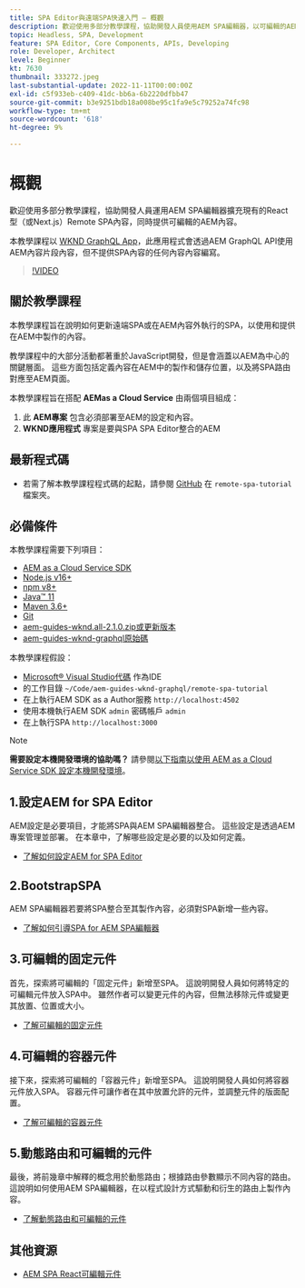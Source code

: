 ```yaml
---
title: SPA Editor與遠端SPA快速入門 — 概觀
description: 歡迎使用多部分教學課程，協助開發人員使用AEM SPA編輯器，以可編輯的AEM內容來擴大現有的Remote SPA。
topic: Headless, SPA, Development
feature: SPA Editor, Core Components, APIs, Developing
role: Developer, Architect
level: Beginner
kt: 7630
thumbnail: 333272.jpeg
last-substantial-update: 2022-11-11T00:00:00Z
exl-id: c5f933eb-c409-41dc-bb6a-6b2220dfbb47
source-git-commit: b3e9251bdb18a008be95c1fa9e5c79252a74fc98
workflow-type: tm+mt
source-wordcount: '618'
ht-degree: 9%

---
```


# 概觀

歡迎使用多部分教學課程，協助開發人員運用AEM SPA編輯器擴充現有的React型（或Next.js）Remote SPA內容，同時提供可編輯的AEM內容。

本教學課程以 [WKND GraphQL App](https://experienceleague.adobe.com/docs/experience-manager-learn/getting-started-with-aem-headless/graphql/overview.html)，此應用程式會透過AEM GraphQL API使用AEM內容片段內容，但不提供SPA內容的任何內容內容編寫。

>[!VIDEO](https://video.tv.adobe.com/v/333272?quality=12&learn=on)

## 關於教學課程

本教學課程旨在說明如何更新遠端SPA或在AEM內容外執行的SPA，以使用和提供在AEM中製作的內容。

教學課程中的大部分活動都著重於JavaScript開發，但是會涵蓋以AEM為中心的關鍵層面。 這些方面包括定義內容在AEM中的製作和儲存位置，以及將SPA路由對應至AEM頁面。

本教學課程旨在搭配 **AEMas a Cloud Service** 由兩個項目組成：

1. 此 __AEM專案__ 包含必須部署至AEM的設定和內容。
1. __WKND應用程式__ 專案是要與SPA SPA Editor整合的AEM

## 最新程式碼

+ 若需了解本教學課程程式碼的起點，請參閱 [GitHub](https://github.com/adobe/aem-guides-wknd-graphql/tree/main/remote-spa) 在 `remote-spa-tutorial` 檔案夾。

## 必備條件

本教學課程需要下列項目：

+ [AEM as a Cloud Service SDK](https://experienceleague.adobe.com/docs/experience-manager-learn/cloud-service/local-development-environment-set-up/aem-runtime.html?lang=en)
+ [Node.js v16+](https://nodejs.org/en/)
+ [npm v8+](https://www.npmjs.com/)
+ [Java™ 11](https://downloads.experiencecloud.adobe.com/content/software-distribution/en/general.html)
+ [Maven 3.6+](https://maven.apache.org/)
+ [Git](https://git-scm.com/downloads)
+ [aem-guides-wknd.all-2.1.0.zip或更新版本](https://github.com/adobe/aem-guides-wknd/releases)
+ [aem-guides-wknd-graphql原始碼](https://github.com/adobe/aem-guides-wknd-graphql/tree/main)

本教學課程假設：

+ [Microsoft® Visual Studio代碼](https://visualstudio.microsoft.com/) 作為IDE
+ 的工作目錄 `~/Code/aem-guides-wknd-graphql/remote-spa-tutorial`
+ 在上執行AEM SDK as a Author服務 `http://localhost:4502`
+ 使用本機執行AEM SDK `admin` 密碼帳戶 `admin`
+ 在上執行SPA `http://localhost:3000`

>[!NOTE]
>
> **需要設定本機開發環境的協助嗎？** 請參閱[以下指南以使用 AEM as a Cloud Service SDK 設定本機開發環境](https://experienceleague.adobe.com/docs/experience-manager-learn/cloud-service/local-development-environment-set-up/overview.html?lang=zh-Hant)。

## 1.設定AEM for SPA Editor

AEM設定是必要項目，才能將SPA與AEM SPA編輯器整合。 這些設定是透過AEM專案管理並部署。 在本章中，了解哪些設定是必要的以及如何定義。

+ [了解如何設定AEM for SPA Editor](./aem-configure.md)

## 2.BootstrapSPA

AEM SPA編輯器若要將SPA整合至其製作內容，必須對SPA新增一些內容。

+ [了解如何引導SPA for AEM SPA編輯器](./spa-bootstrap.md)

## 3.可編輯的固定元件

首先，探索將可編輯的「固定元件」新增至SPA。 這說明開發人員如何將特定的可編輯元件放入SPA中。 雖然作者可以變更元件的內容，但無法移除元件或變更其放置、位置或大小。

+ [了解可編輯的固定元件](./spa-fixed-component.md)

## 4.可編輯的容器元件

接下來，探索將可編輯的「容器元件」新增至SPA。 這說明開發人員如何將容器元件放入SPA。 容器元件可讓作者在其中放置允許的元件，並調整元件的版面配置。

+ [了解可編輯的容器元件](./spa-container-component.md)

## 5.動態路由和可編輯的元件

最後，將前幾章中解釋的概念用於動態路由；根據路由參數顯示不同內容的路由。 這說明如何使用AEM SPA編輯器，在以程式設計方式驅動和衍生的路由上製作內容。

+ [了解動態路由和可編輯的元件](./spa-dynamic-routes.md)

## 其他資源

+ [AEM SPA React可編輯元件](https://www.npmjs.com/package/@adobe/aem-react-editable-components)